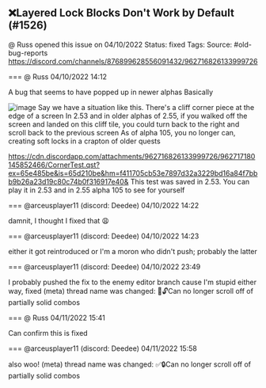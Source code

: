 ## ❌Layered Lock Blocks Don't Work by Default (#1526)
@ Russ opened this issue on 04/10/2022
Status: fixed
Tags: 
Source: #old-bug-reports https://discord.com/channels/876899628556091432/962716826133999726


=== @ Russ 04/10/2022 14:12

A bug that seems to have popped up in newer alphas
Basically

![image](https://cdn.discordapp.com/attachments/962716826133999726/962716899148464139/zquest_screen00772.png?ex=65e4857b&is=65d2107b&hm=f84cb413a82c9ffa6c5dd7f2c3e0ff7c16deacf83966ad688b0e568e2eb782ee&)
Say we have a situation like this. There's a cliff corner piece at the edge of a screen
In 2.53 and in older alphas of 2.55, if you walked off the screen and landed on this cliff tile, you could turn back to the  right and scroll back to the previous screen
As of alpha 105, you no longer can, creating soft locks in a crapton of older quests

https://cdn.discordapp.com/attachments/962716826133999726/962717180145852466/CornerTest.qst?ex=65e485be&is=65d210be&hm=f411705cb53e7897d32a3229bd16a84f7bbb9b26a23d19c80c74b0f316917e40&
This test was saved in 2.53. You can play it in 2.53 and in 2.55 alpha 105 to see for yourself

=== @arceusplayer11 (discord: Deedee) 04/10/2022 14:22

damnit, I thought I fixed that 😩

=== @arceusplayer11 (discord: Deedee) 04/10/2022 14:23

either it got reintroduced or I'm a moron who didn't push; probably the latter

=== @arceusplayer11 (discord: Deedee) 04/10/2022 23:49

I probably pushed the fix to the enemy editor branch cause I'm stupid
either way, fixed
(meta) thread name was changed: 💊🔓Can no longer scroll off of partially solid combos

=== @ Russ 04/11/2022 15:41

Can confirm this is fixed

=== @arceusplayer11 (discord: Deedee) 04/11/2022 15:58

also woo!
(meta) thread name was changed: ✅🔒Can no longer scroll off of partially solid combos

